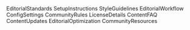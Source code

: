 EditorialStandards
SetupInstructions
StyleGuidelines
EditorialWorkflow
ConfigSettings
CommunityRules
LicenseDetails
ContentFAQ
ContentUpdates
EditorialOptimization
CommunityResources
